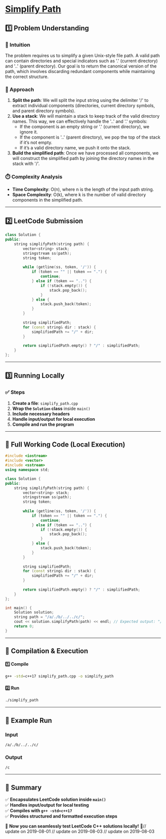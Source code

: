 # **[Simplify Path](https://leetcode.com/problems/simplify-path/description/)**  

## **1️⃣ Problem Understanding**  
### **📌 Intuition**  
The problem requires us to simplify a given Unix-style file path. A valid path can contain directories and special indicators such as '.' (current directory) and '..' (parent directory). Our goal is to return the canonical version of the path, which involves discarding redundant components while maintaining the correct structure.

### **🚀 Approach**  
1. **Split the path**: We will split the input string using the delimiter '/' to extract individual components (directories, current directory symbols, and parent directory symbols).
2. **Use a stack**: We will maintain a stack to keep track of the valid directory names. This way, we can effectively handle the '..' and '.' symbols:
   - If the component is an empty string or '.' (current directory), we ignore it.
   - If the component is '..' (parent directory), we pop the top of the stack if it’s not empty.
   - If it’s a valid directory name, we push it onto the stack.
3. **Build the simplified path**: Once we have processed all components, we will construct the simplified path by joining the directory names in the stack with '/'.

### **⏱️ Complexity Analysis**  
- **Time Complexity**: O(n), where n is the length of the input path string.
- **Space Complexity**: O(k), where k is the number of valid directory components in the simplified path.

---  

## **2️⃣ LeetCode Submission**  
```cpp
class Solution {
public:
    string simplifyPath(string path) {
        vector<string> stack;
        stringstream ss(path);
        string token;
        
        while (getline(ss, token, '/')) {
            if (token == "" || token == ".") {
                continue;
            } else if (token == "..") {
                if (!stack.empty()) {
                    stack.pop_back();
                }
            } else {
                stack.push_back(token);
            }
        }
        
        string simplifiedPath;
        for (const string& dir : stack) {
            simplifiedPath += "/" + dir;
        }
        
        return simplifiedPath.empty() ? "/" : simplifiedPath;
    }
};
```  

---  

## **3️⃣ Running Locally**  
### **✅ Steps**  
1. **Create a file**: `simplify_path.cpp`  
2. **Wrap the `Solution` class** inside `main()`  
3. **Include necessary headers**  
4. **Handle input/output for local execution**  
5. **Compile and run the program**  

---  

## **📝 Full Working Code (Local Execution)**  
```cpp
#include <iostream>
#include <vector>
#include <sstream>
using namespace std;

class Solution {
public:
    string simplifyPath(string path) {
        vector<string> stack;
        stringstream ss(path);
        string token;
        
        while (getline(ss, token, '/')) {
            if (token == "" || token == ".") {
                continue;
            } else if (token == "..") {
                if (!stack.empty()) {
                    stack.pop_back();
                }
            } else {
                stack.push_back(token);
            }
        }
        
        string simplifiedPath;
        for (const string& dir : stack) {
            simplifiedPath += "/" + dir;
        }
        
        return simplifiedPath.empty() ? "/" : simplifiedPath;
    }
};

int main() {
    Solution solution;
    string path = "/a/./b/../../c/";
    cout << solution.simplifyPath(path) << endl; // Expected output: "/c"
    return 0;
}  
```  

---  

## **🔧 Compilation & Execution**  
#### **1️⃣ Compile**  
```bash
g++ -std=c++17 simplify_path.cpp -o simplify_path
```  

#### **2️⃣ Run**  
```bash
./simplify_path
```  

---  

## **🎯 Example Run**  
### **Input**  
```
/a/./b/../../c/
```  
### **Output**  
```
/c
```  

---  

## **📌 Summary**  
✅ **Encapsulates LeetCode solution inside `main()`**  
✅ **Handles input/output for local testing**  
✅ **Compiles with `g++ -std=c++17`**  
✅ **Provides structured and formatted execution steps**  

🚀 **Now you can seamlessly test LeetCode C++ solutions locally!** 🚀// update on 2019-08-01
// update on 2019-08-03
// update on 2019-08-03
